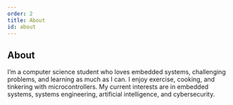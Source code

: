 ```yaml
---
order: 2
title: About
id: about
---
```


## About

I’m a computer science student who loves embedded systems, challenging problems, and learning as much as I can. I enjoy exercise, cooking, and tinkering with microcontrollers. My current interests are in embedded systems, systems engineering, artificial intelligence, and cybersecurity.
